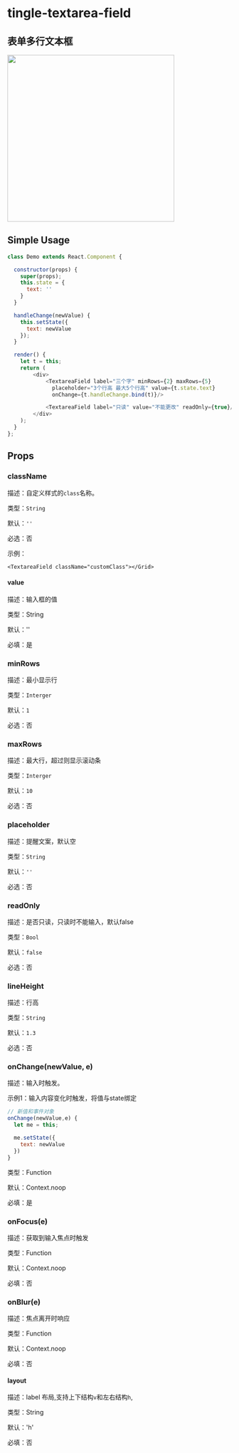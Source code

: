 # tingle-textarea-field

## 表单多行文本框

<img src="https://img.alicdn.com/tps/TB16O_3JpXXXXbeXpXXXXXXXXXX-750-1254.png" alt="" width="375"/>

## Simple Usage

```javascript
class Demo extends React.Component {

  constructor(props) {
    super(props);
    this.state = {
      text: ''
    }
  }

  handleChange(newValue) {
    this.setState({
      text: newValue
    });
  }

  render() {
    let t = this;
    return (
    	<div>
	    	<TextareaField label="三个字" minRows={2} maxRows={5}
	    	  placeholder="3个行高 最大5个行高" value={t.state.text}
	    	  onChange={t.handleChange.bind(t)}/>

	    	<TextareaField label="只读" value="不能更改" readOnly={true}/>
    	</div>
    );
  }
};

```

## Props

### className

描述：自定义样式的`class`名称。  

类型：`String`  

默认：`''`  

必选：否

示例：

```
<TextareaField className="customClass"></Grid>
```

#### value

描述：输入框的值

类型：String

默认：''

必填：是

### minRows

描述：最小显示行

类型：`Interger`  

默认：`1`  

必选：否


### maxRows

描述：最大行，超过则显示滚动条

类型：`Interger`  

默认：`10`  

必选：否

### placeholder

描述：提醒文案，默认空

类型：`String`  

默认：`''`  

必选：否

### readOnly

描述：是否只读，只读时不能输入，默认false

类型：`Bool`  

默认：`false`  

必选：否

### lineHeight

描述：行高

类型：`String`  

默认：`1.3`  

必选：否

### onChange(newValue, e)

描述：输入时触发。

示例1：输入内容变化时触发，将值与state绑定

```javascript
// 新值和事件对象
onChange(newValue,e) {
  let me = this;

  me.setState({
    text: newValue
  })
}

```

类型：Function

默认：Context.noop

必填：是

### onFocus(e)

描述：获取到输入焦点时触发

类型：Function

默认：Context.noop

必填：否

### onBlur(e)

描述：焦点离开时响应

类型：Function

默认：Context.noop

必填：否

#### layout

描述：label 布局,支持上下结构`v`和左右结构`h`,

类型：String

默认：'h'

必填：否

